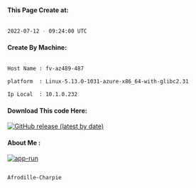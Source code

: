 
   
#### This Page Create at:

```bash

2022-07-12 - 09:24:00 UTC

```

#### Create By Machine:

```bash

Host Name : fv-az489-487

platform  : Linux-5.13.0-1031-azure-x86_64-with-glibc2.31

Ip Local  : 10.1.0.232

```
#### Download This code Here:

[![GitHub release (latest by date)](https://img.shields.io/github/v/release/Afrodille-Charpie/App-Run-1?style=for-the-badge&label=Download)](https://github.com/Afrodille-Charpie/App-Run-1/releases) 

</p> 

#### About Me :

[![app-run](https://github.com/Afrodille-Charpie/App-Run-1/actions/workflows/app-run.yml/badge.svg)](https://github.com/Afrodille-Charpie/App-Run-1/actions/workflows/app-run.yml)

```bash

Afrodille-Charpie

```

